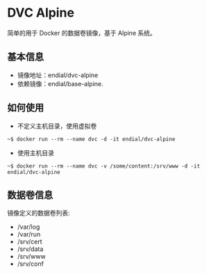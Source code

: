# DVC Alpine

简单的用于 Docker 的数据卷镜像，基于 Alpine 系统。



## 基本信息

* 镜像地址：endial/dvc-alpine
* 依赖镜像：endial/base-alpine.



## 如何使用

* 不定义主机目录，使用虚拟卷

```
~$ docker run --rm --name dvc -d -it endial/dvc-alpine
```

* 使用主机目录

```
~$ docker run --rm --name dvc -v /some/content:/srv/www -d -it endial/dvc-alpine
```



## 数据卷信息

镜像定义的数据卷列表:

* /var/log
* /var/run
* /srv/cert
* /srv/data
* /srv/www
* /srv/conf
